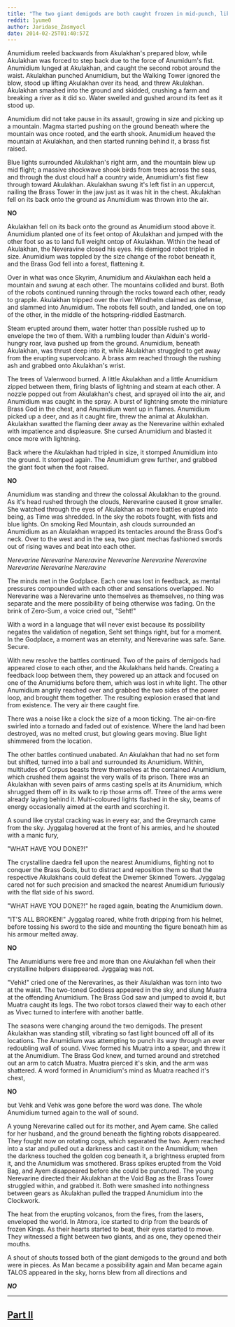 ```yaml
---
title: "The two giant demigods are both caught frozen in mid-punch, like kaiju-killers about to pound each other into hell. Part I"
reddit: 1yume0
author: Jaridase_Zasmyocl
date: 2014-02-25T01:40:57Z
---
```


Anumidium reeled backwards from Akulakhan's prepared blow, while Akulakhan was forced to step back due to the force of Anumidum's fist. Anumidium lunged at Akulakhan, and caught the second robot around the waist. Akulakhan punched Anumidium, but the Walking Tower ignored the blow, stood up lifting Akulakhan over its head, and threw Akulakhan. Akulakhan smashed into the ground and skidded, crushing a farm and breaking a river as it did so. Water swelled and gushed around its feet as it stood up.

Anumidium did not take pause in its assault, growing in size and picking up a mountain. Magma started pushing on the ground beneath where the mountain was once rooted, and the earth shook. Anumidium heaved the mountain at Akulakhan, and then started running behind it, a brass fist raised.

Blue lights surrounded Akulakhan's right arm, and the mountain blew up mid flight; a massive shockwave shook birds from trees across the seas, and through the dust cloud half a country wide, Anumidium's fist flew through toward Akulakhan. Akulakhan swung it's left fist in an uppercut, nailing the Brass Tower in the jaw just as it was hit in the chest. Akulakhan fell on its back onto the ground as Anumidium was thrown into the air.

**NO**

Akulakhan fell on its back onto the ground as Anumidium stood above it. Anumidium planted one of its feet ontop of Akulakhan and jumped with the other foot so as to land full weight ontop of Akulakhan. Within the head of Akulakhan, the Neveravine closed his eyes. His demigod robot tripled in size. Anumidium was toppled by the size change of the robot beneath it, and the Brass God fell into a forest, flattening it.

Over in what was once Skyrim, Anumidium and Akulakhan each held a mountain and swung at each other. The mountains collided and burst. Both of the robots continued running through the rocks toward each other, ready to grapple. Akulakhan tripped over the river Windhelm claimed as defense, and slammed into Anumidium. The robots fell south, and landed, one on top of the other, in the middle of the hotspring-riddled Eastmarch. 

Steam erupted around them, water hotter than possible rushed up to envelope the two of them. With a rumbling louder than Alduin's world-hungry roar, lava pushed up from the ground. Anumidium, beneath Akulakhan, was thrust deep into it, while Akulakhan struggled to get away from the erupting supervolcano. A brass arm reached through the rushing ash and grabbed onto Akulakhan's wrist.

The trees of Valenwood burned. A little Akulakhan and a little Anumidium zipped between them, firing blasts of lightning and steam at each other. A nozzle popped out from Akulakhan's chest, and sprayed oil into the air, and Anumidium was caught in the spray. A burst of lightning smote the miniature Brass God in the chest, and Anumidium went up in flames. Anumidium picked up a deer, and as it caught fire, threw the animal at Akulakhan. Akulakhan swatted the flaming deer away as the Nerevarine within exhaled with impatience and displeasure. She cursed Anumidium and blasted it once more with lightning.

Back where the Akulakhan had tripled in size, it stomped Anumidium into the ground. It stomped again. The Anumidium grew further, and grabbed the giant foot when the foot raised.

**NO**

Anumidium was standing and threw the colossal Akulakhan to the ground. As it's head rushed through the clouds, Nerevarine caused it grow smaller. She watched through the eyes of Akulakhan as more battles erupted into being, as Time was shredded. In the sky the robots fought, with fists and blue lights. On smoking Red Mountain, ash clouds surrounded an Anumidium as an Akulakhan wrapped its tentacles around the Brass God's neck. Over to the west and in the sea, two giant mechas fashioned swords out of rising waves and beat into each other.

*Nerevarine Nerevarine Nereravine Nerevarine Nerevarine Nereravine Nerevarine Nerevarine Nereravine*

The minds met in the Godplace. Each one was lost in feedback, as mental pressures compounded with each other and sensations overlapped. No Nerevarine was a Nerevarine unto themselves as themselves, no thing was separate and the mere possibility of being otherwise was fading. On the brink of Zero-Sum, a voice cried out, "Seht!"

With a word in a language that will never exist because its possibility negates the validation of negation, Seht set things right, but for a moment. In the Godplace, a moment was an eternity, and Nerevarine was safe. Sane. Secure.

With new resolve the battles continued. Two of the pairs of demigods had appeared close to each other, and the Akulakhans held hands. Creating a feedback loop between them, they powered up an attack and focused on one of the Anumidiums before them, which was lost in white light. The other Anumidium angrily reached over and grabbed the two sides of the power loop, and brought them together. The resulting explosion erased that land from existence. The very air there caught fire. 

There was a noise like a clock the size of a moon ticking. The air-on-fire swirled into a tornado and faded out of existence. Where the land had been destroyed, was no melted crust, but glowing gears moving. Blue light shimmered from the location.

The other battles continued unabated. An Akulakhan that had no set form but shifted, turned into a ball and surrounded its Anumidium. Within, multitudes of Corpus beasts threw themselves at the contained Anumidium, which crushed them against the very walls of its prison. There was an Akulakhan with seven pairs of arms casting spells at its Anumidium, which shrugged them off in its walk to rip those arms off. Three of the arms were already laying behind it. Multi-coloured lights flashed in the sky, beams of energy occasionally aimed at the earth and scorching it. 

A sound like crystal cracking was in every ear, and the Greymarch came from the sky. Jyggalag hovered at the front of his armies, and he shouted with a manic fury,

"WHAT HAVE YOU DONE?!" 

The crystalline daedra fell upon the nearest Anumidiums, fighting not to conquer the Brass Gods, but to distract and reposition them so that the respective Akulakhans could defeat the Dwemer Skinned Towers. Jyggalag cared not for such precision and smacked the nearest Anumidium furiously with the flat side of his sword.

"WHAT HAVE YOU DONE?!" he raged again, beating the Anumidium down. 

"IT'S ALL BROKEN!" Jyggalag roared, white froth dripping from his helmet, before tossing his sword to the side and mounting the figure beneath him as his armour melted away.

**NO**

The Anumidiums were free and more than one Akulakhan fell when their crystalline helpers disappeared. Jyggalag was not.

"Vehk!" cried one of the Nerevarines, as their Akulakhan was torn into two at the waist. The two-toned Goddess appeared in the sky, and slung Muatra at the offending Anumidium. The Brass God saw and jumped to avoid it, but Muatra caught its legs. The two robot torsos clawed their way to each other as Vivec turned to interfere with another battle. 

The seasons were changing around the two demigods. The present Akulakhan was standing still, vibrating so fast light bounced off all of its locations. The Anumidium was attempting to punch its way through an ever redoubling wall of sound. Vivec formed his Muatra into a spear, and threw it at the Anumidium. The Brass God knew, and turned around and stretched out an arm to catch Muatra. Muatra pierced it's skin, and the arm was shattered. A word formed in Anumidium's mind as Muatra reached it's chest,

**NO**

but Vehk and Vehk was gone before the word was done. The whole Anumidium turned again to the wall of sound.

A young Nerevarine called out for its mother, and Ayem came. She called for her husband, and the ground beneath the fighting robots disappeared. They fought now on rotating cogs, which separated the two. Ayem reached into a star and pulled out a darkness and cast it on the Anumidium; when the darkness touched the golden cog beneath it, a brightness erupted from it, and the Anumidium was smothered. Brass spikes erupted from the Void Bag, and Ayem disappeared before she could be punctured. The young Nerevarine directed their Akulakhan at the Void Bag as the Brass Tower struggled within, and grabbed it. Both were smashed into nothingness between gears as Akulakhan pulled the trapped Anumidium into the Clockwork.

The heat from the erupting volcanos, from the fires, from the lasers, enveloped the world. In Atmora, ice started to drip from the beards of frozen Kings. As their hearts started to beat, their eyes started to move. They witnessed a fight between two giants, and as one, they opened their mouths.

A shout of shouts tossed both of the giant demigods to the ground and both were in pieces. As Man became a possibility again and Man became again TALOS appeared in the sky, horns blew from all directions and

***NO***

---

[Part II](http://www.reddit.com/r/teslore/comments/1z0yvd/the_two_giant_demigods_are_both_caught_frozen_in/)
---
